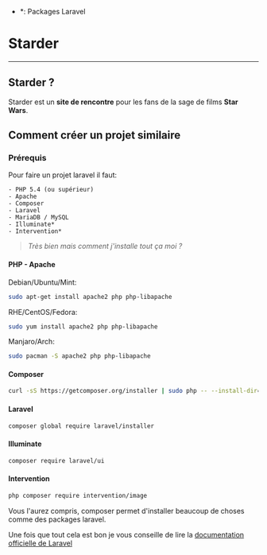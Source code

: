 - *: Packages Laravel

# Starder

---

## Starder ?

Starder est un **site de rencontre** pour les fans de la sage de films **Star Wars**.

## Comment créer un projet similaire

### Prérequis

Pour faire un projet laravel il faut:

    - PHP 5.4 (ou supérieur)
    - Apache
    - Composer
    - Laravel
    - MariaDB / MySQL
    - Illuminate*
    - Intervention*
    
> *Très bien mais comment j'installe tout ça moi ?*

#### PHP - Apache

Debian/Ubuntu/Mint:
```bash
sudo apt-get install apache2 php php-libapache
```

RHE/CentOS/Fedora:
```bash
sudo yum install apache2 php php-libapache
```

Manjaro/Arch:
```bash
sudo pacman -S apache2 php php-libapache
```


#### Composer

```bash
curl -sS https://getcomposer.org/installer | sudo php -- --install-dir=/usr/local/bin --filename=composer
```

#### Laravel

```bash
composer global require laravel/installer
```

#### Illuminate

```bash
composer require laravel/ui
```

#### Intervention
```bash
php composer require intervention/image
```

Vous l'aurez compris, composer permet d'installer beaucoup de choses comme des
packages laravel.

Une fois que tout cela est bon je vous conseille de lire la [documentation officielle de Laravel](https://laravel.com/docs/6.x)
